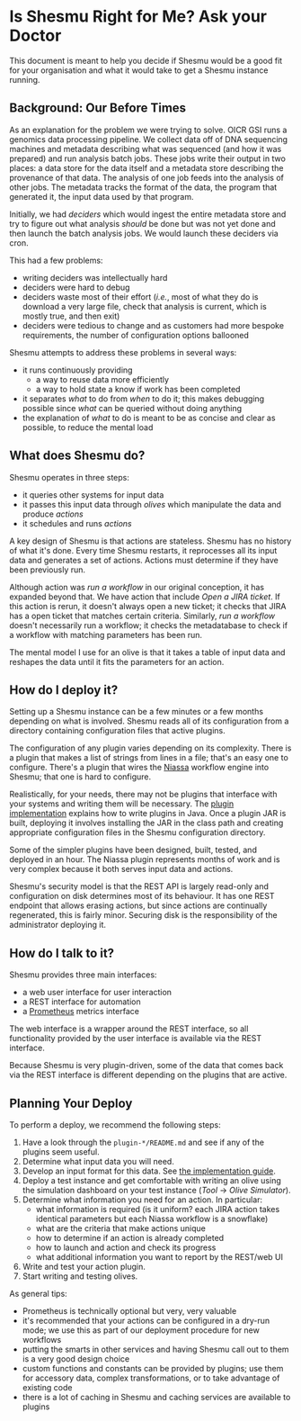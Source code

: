 # Is Shesmu Right for Me? Ask your Doctor
This document is meant to help you decide if Shesmu would be a good fit for
your organisation and what it would take to get a Shesmu instance running.

## Background: Our Before Times
As an explanation for the problem we were trying to solve. OICR GSI runs a
genomics data processing pipeline. We collect data off of DNA sequencing
machines and metadata describing what was sequenced (and how it was prepared)
and run analysis batch jobs. These jobs write their output in two places: a
data store for the data itself and a metadata store describing the provenance
of that data. The analysis of one job feeds into the analysis of other jobs.
The metadata tracks the format of the data, the program that generated it, the
input data used by that program.

Initially, we had _deciders_ which would ingest the entire metadata store and
try to figure out what analysis _should_ be done but was not yet done and then
launch the batch analysis jobs. We would launch these deciders via cron.

This had a few problems:

- writing deciders was intellectually hard
- deciders were hard to debug
- deciders waste most of their effort (_i.e._, most of what they do is download a very large file, check that analysis is current, which is mostly true, and then exit)
- deciders were tedious to change and as customers had more bespoke requirements, the number of configuration options ballooned

Shesmu attempts to address these problems in several ways:

- it runs continuously providing
  - a way to reuse data more efficiently
  - a way to hold state a know if work has been completed
- it separates _what_ to do from _when_ to do it; this makes debugging possible since _what_ can be queried without doing anything
- the explanation of _what_ to do is meant to be as concise and clear as possible, to reduce the mental load

## What does Shesmu do?
Shesmu operates in three steps:

- it queries other systems for input data
- it passes this input data through _olives_ which manipulate the data and produce _actions_
- it schedules and runs _actions_

A key design of Shesmu is that actions are stateless. Shesmu has no history of
what it's done. Every time Shesmu restarts, it reprocesses all its input data
and generates a set of actions. Actions must determine if they have been
previously run.

Although action was _run a workflow_ in our original conception, it has
expanded beyond that. We have action that include _Open a JIRA ticket_. If this
action is rerun, it doesn't always open a new ticket; it checks that JIRA has a
open ticket that matches certain criteria. Similarly, _run a workflow_ doesn't
necessarily run a workflow; it checks the metadatabase to check if a workflow
with matching parameters has been run.

The mental model I use for an olive is that it takes a table of input data and
reshapes the data until it fits the parameters for an action.

## How do I deploy it?
Setting up a Shesmu instance can be a few minutes or a few months depending on
what is involved. Shesmu reads all of its configuration from a directory
containing configuration files that active plugins.

The configuration of any plugin varies depending on its complexity. There is a
plugin that makes a list of strings from lines in a file; that's an easy one to
configure. There's a plugin that wires the
[Niassa](https://github.com/oicr-gsi/niassa) workflow engine into Shesmu; that
one is hard to configure.

Realistically, for your needs, there may not be plugins that interface with
your systems and writing them will be necessary. The [plugin
implementation](implementation.md) explains how to write plugins in Java. Once
a plugin JAR is built, deploying it involves installing the JAR in the class
path and creating appropriate configuration files in the Shesmu configuration
directory.

Some of the simpler plugins have been designed, built, tested, and deployed in
an hour. The Niassa plugin represents months of work and is very complex
because it both serves input data and actions.

Shesmu's security model is that the REST API is largely read-only and
configuration on disk determines most of its behaviour. It has one REST
endpoint that allows erasing actions, but since actions are continually
regenerated, this is fairly minor. Securing disk is the responsibility of the
administrator deploying it.

## How do I talk to it?
Shesmu provides three main interfaces:

- a web user interface for user interaction
- a REST interface for automation
- a [Prometheus](https://prometheus.io/) metrics interface

The web interface is a wrapper around the REST interface, so all functionality
provided by the user interface is available via the REST interface.

Because Shesmu is very plugin-driven, some of the data that comes back via the
REST interface is different depending on the plugins that are active.

## Planning Your Deploy
To perform a deploy, we recommend the following steps:

1. Have a look through the `plugin-*/README.md` and see if any of the plugins seem useful.
1. Determine what input data you will need.
1. Develop an input format for this data. See [the implementation guide](implementation.md).
1. Deploy a test instance and get comfortable with writing an olive using the simulation dashboard on your test instance (_Tool_ → _Olive Simulator_).
1. Determine what information you need for an action. In particular:
    - what information is required (is it uniform? each JIRA action takes identical parameters but each Niassa workflow is a snowflake)
    - what are the criteria that make actions unique
    - how to determine if an action is already completed
    - how to launch and action and check its progress
    - what additional information you want to report by the REST/web UI
1. Write and test your action plugin.
1. Start writing and testing olives.

As general tips:

- Prometheus is technically optional but very, very valuable
- it's recommended that your actions can be configured in a dry-run mode; we use this as part of our deployment procedure for new workflows
- putting the smarts in other services and having Shesmu call out to them is a very good design choice
- custom functions and constants can be provided by plugins; use them for accessory data, complex transformations, or to take advantage of existing code
- there is a lot of caching in Shesmu and caching services are available to plugins
